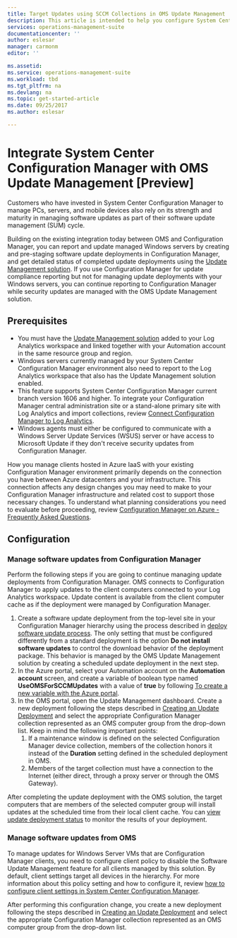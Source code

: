 ```yaml
---
title: Target Updates using SCCM Collections in OMS Update Management | Microsoft Docs
description: This article is intended to help you configure System Center Configuration Manager with this solution to manage updates of SCCM managed computers.
services: operations-management-suite
documentationcenter: ''
author: eslesar
manager: carmonm
editor: ''

ms.assetid: 
ms.service: operations-management-suite
ms.workload: tbd
ms.tgt_pltfrm: na
ms.devlang: na
ms.topic: get-started-article
ms.date: 09/25/2017
ms.author: eslesar

---
```


# Integrate System Center Configuration Manager with OMS Update Management [Preview]

Customers who have invested in System Center Configuration Manager to manage PCs, servers, and mobile devices also rely on its strength and maturity in managing software updates as part of their software update management (SUM) cycle.  

Building on the existing integration today between OMS and Configuration Manager, you can report and update managed Windows servers by creating and pre-staging software update deployments in Configuration Manager, and get detailed status of completed update deployments using the [Update Management solution](../operations-management-suite/oms-solution-update-management.md). If you use Configuration Manager for update compliance reporting but not for managing update deployments with your Windows servers, you can continue reporting to Configuration Manager  while security updates are managed with the OMS Update Management solution.

## Prerequisites

* You must have the [Update Management solution](../operations-management-suite/oms-solution-update-management.md) added to your Log Analytics workspace and linked together with your Automation account in the same resource group and region.   
* Windows servers currently managed by your System Center Configuration Manager environment also need to report to the Log Analytics workspace that also has the Update Management solution enabled.  
* This feature supports System Center Configuration Manager current branch version 1606 and higher.  To integrate your Configuration Manager central administration site or a stand-alone primary site with Log Analytics and import collections, review [Connect Configuration Manager to Log Analytics](../log-analytics/log-analytics-sccm.md).  
* Windows agents must either be configured to communicate with a Windows Server Update Services (WSUS) server or have access to Microsoft Update if they don't receive security updates from Configuration Manager.   

How you manage clients hosted in Azure IaaS with your existing Configuration Manager environment primarily depends on the connection you have between Azure datacenters and your infrastructure. This connection affects any design changes you may need to make to your Configuration Manager infrastructure and related cost to support those necessary changes.  To understand what planning considerations you need to evaluate before proceeding, review [Configuration Manager on Azure - Frequently Asked Questions](https://docs.microsoft.com/sccm/core/understand/configuration-manager-on-azure#networking).    

## Configuration

### Manage software updates from Configuration Manager 

Perform the following steps if you are going to continue managing update deployments from Configuration Manager.  OMS connects to Configuration Manager to apply updates to the client computers connected to your Log Analytics workspace. Update content is available from the client computer cache as if the deployment were managed by Configuration Manager.  

1. Create a software update deployment from the top-level site in your Configuration Manager hierarchy using the process described in [deploy software update process](https://docs.microsoft.com/en-us/sccm/sum/deploy-use/deploy-software-updates).  The only setting that must be configured differently from a standard deployment is the option **Do not install software updates** to control the download behavior of the deployment package. This behavior is managed by the OMS Update Management solution by creating a scheduled update deployment in the next step.  
2. In the Azure portal, select your Automation account on the **Automation account** screen, and create a variable of boolean type named **UseOMSForSCCMUpdates** with a value of **true** by following [To create a new variable with the Azure portal](../automation/automation-variables.md#to-create-a-new-variable-with-the-azure-portal).
3. In the OMS portal, open the Update Management dashboard.  Create a new deployment following the steps described in [Creating an Update Deployment](../operations-management-suite/oms-solution-update-management.md#creating-an-update-deployment) and select the appropriate Configuration Manager collection represented as an OMS computer group from the drop-down list.  Keep in mind the following important points:
    1. If a maintenance window is defined on the selected Configuration Manager device collection, members of the collection honors it instead of the **Duration** setting defined in the scheduled deployment in OMS.
    2. Members of the target collection must have a connection to the Internet (either direct, through a proxy server or through the OMS Gateway).  

After completing the update deployment with the OMS solution, the target computers that are members of the selected computer group will install updates at the scheduled time from their local client cache.  You can [view update deployment status](../operations-management-suite/oms-solution-update-management.md#viewing-update-deployments) to monitor the results of your deployment.  

### Manage software updates from OMS

To manage updates for Windows Server VMs that are Configuration Manager clients, you need to configure client policy to disable the Software Update Management feature for all clients managed by this solution.  By default, client settings target all devices in the hierarchy.  For more information about this policy setting and how to configure it, review [how to configure client settings in System Center Configuration Manager](https://docs.microsoft.com/sccm/core/clients/deploy/configure-client-settings).  

After performing this configuration change, you create a new deployment following the steps described in [Creating an Update Deployment](../operations-management-suite/oms-solution-update-management.md#creating-an-update-deployment) and select the appropriate Configuration Manager collection represented as an OMS computer group from the drop-down list. 

